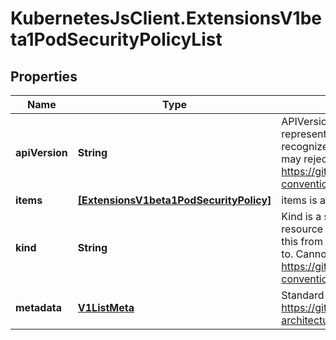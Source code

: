 # KubernetesJsClient.ExtensionsV1beta1PodSecurityPolicyList

## Properties
Name | Type | Description | Notes
------------ | ------------- | ------------- | -------------
**apiVersion** | **String** | APIVersion defines the versioned schema of this representation of an object. Servers should convert recognized schemas to the latest internal value, and may reject unrecognized values. More info: https://git.k8s.io/community/contributors/devel/api-conventions.md#resources | [optional] 
**items** | [**[ExtensionsV1beta1PodSecurityPolicy]**](ExtensionsV1beta1PodSecurityPolicy.md) | items is a list of schema objects. | 
**kind** | **String** | Kind is a string value representing the REST resource this object represents. Servers may infer this from the endpoint the client submits requests to. Cannot be updated. In CamelCase. More info: https://git.k8s.io/community/contributors/devel/api-conventions.md#types-kinds | [optional] 
**metadata** | [**V1ListMeta**](V1ListMeta.md) | Standard list metadata. More info: https://git.k8s.io/community/contributors/devel/sig-architecture/api-conventions.md#metadata | [optional] 



